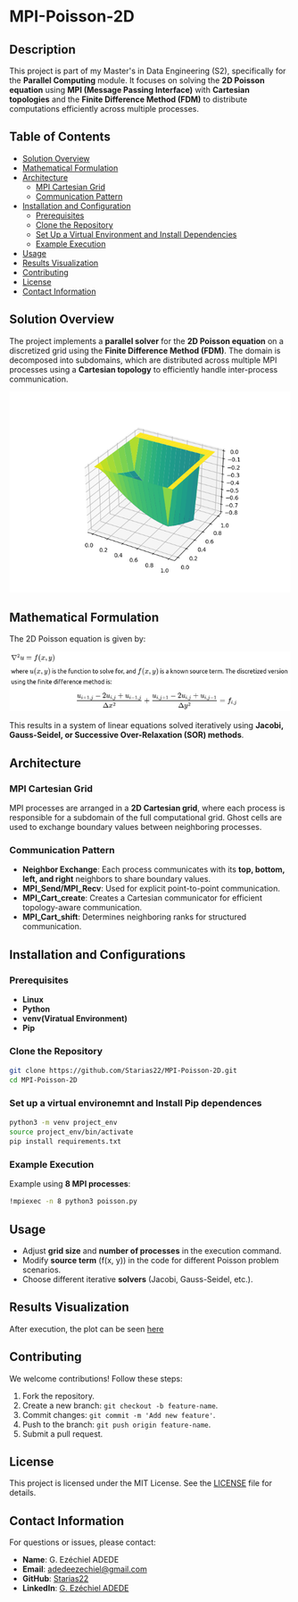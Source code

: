 # MPI-Poisson-2D

## Description

This project is part of my Master's in Data Engineering (S2), specifically for the **Parallel Computing** module. It focuses on solving the **2D Poisson equation** using **MPI (Message Passing Interface)** with **Cartesian topologies** and the **Finite Difference Method (FDM)** to distribute computations efficiently across multiple processes.

## Table of Contents

- [Solution Overview](#solution-overview)
- [Mathematical Formulation](#mathematical-formulation)
- [Architecture](#architecture)  
  - [MPI Cartesian Grid](#mpi-cartesian-grid)  
  - [Communication Pattern](#communication-pattern)  
- [Installation and Configuration](#installation-and-configuration)  
  - [Prerequisites](#prerequisites)  
  - [Clone the Repository](#clone-the-repository)  
  - [Set Up a Virtual Environment and Install Dependencies](#set-up-a-virtual-environment-and-install-dependencies)  
  - [Example Execution](#example-execution)  
- [Usage](#usage)  
- [Results Visualization](#results-visualization)  
- [Contributing](#contributing)  
- [License](#license)  
- [Contact Information](#contact-information)  


## Solution Overview

The project implements a **parallel solver** for the **2D Poisson equation** on a discretized grid using the **Finite Difference Method (FDM)**. The domain is decomposed into subdomains, which are distributed across multiple MPI processes using a **Cartesian topology** to efficiently handle inter-process communication.

![MPI Cartesian Grid](./solution_plot.png)


## Mathematical Formulation

The 2D Poisson equation is given by:

![alt text](formula.png)


This results in a system of linear equations solved iteratively using **Jacobi, Gauss-Seidel, or Successive Over-Relaxation (SOR) methods**.

## Architecture

### MPI Cartesian Grid

MPI processes are arranged in a **2D Cartesian grid**, where each process is responsible for a subdomain of the full computational grid. Ghost cells are used to exchange boundary values between neighboring processes.

### Communication Pattern

- **Neighbor Exchange**: Each process communicates with its **top, bottom, left, and right** neighbors to share boundary values.
- **MPI\_Send/MPI\_Recv**: Used for explicit point-to-point communication.
- **MPI\_Cart\_create**: Creates a Cartesian communicator for efficient topology-aware communication.
- **MPI\_Cart\_shift**: Determines neighboring ranks for structured communication.

## Installation and Configurations

### Prerequisites

- **Linux**
- **Python**
- **venv(Viratual Environment)**
- **Pip**

### Clone the Repository

```sh
git clone https://github.com/Starias22/MPI-Poisson-2D.git
cd MPI-Poisson-2D
```

### Set up a virtual environemnt and Install Pip dependences

```sh
python3 -m venv project_env
source project_env/bin/activate
pip install requirements.txt
```

### Example Execution

Example using **8 MPI processes**:

```sh
!mpiexec -n 8 python3 poisson.py 
```

## Usage

- Adjust **grid size** and **number of processes** in the execution command.
- Modify **source term** \(f(x, y)\) in the code for different Poisson problem scenarios.
- Choose different iterative **solvers** (Jacobi, Gauss-Seidel, etc.).

## Results Visualization

After execution, the plot can be seen  [here](./solution_plot.png)

## Contributing

We welcome contributions! Follow these steps:

1. Fork the repository.
2. Create a new branch: `git checkout -b feature-name`.
3. Commit changes: `git commit -m 'Add new feature'`.
4. Push to the branch: `git push origin feature-name`.
5. Submit a pull request.

## License

This project is licensed under the MIT License. See the [LICENSE](LICENSE) file for details.

## Contact Information

For questions or issues, please contact:

- **Name**: G. Ezéchiel ADEDE
- **Email**: [adedeezechiel@gmail.com](mailto\:adedeezechiel@gmail.com)
- **GitHub**: [Starias22](https://github.com/Starias22)
- **LinkedIn**: [G. Ezéchiel ADEDE](https://www.linkedin.com/in/Starias22)

